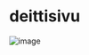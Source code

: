 # deittisivu
![image](https://media.discordapp.net/attachments/1176624599690121298/1186580325011308584/wBYiQUU2Vv0QAAAABJRU5ErkJggg.png?ex=6593c40b&is=65814f0b&hm=0597ffa8d2ae0ff87949cd992b625efe115f26885a0bf0c85547c4be4ae280db&=&format=webp&quality=lossless&width=824&height=701)

